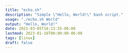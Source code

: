 ```yaml
---
title: "echo.sh"
description: "Simple \"Hello, World!\" bash script."
usage: "./echo.sh World"
output: "Hello, World!"
date: 2021-03-05T16:13:55-06:00
lastmod: 2023-01-16T00:00:00-06:00
tags: [linux]
draft: false
---
```


